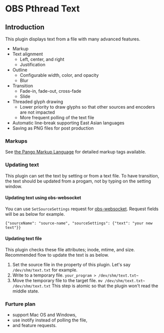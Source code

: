 # OBS Pthread Text

## Introduction

This plugin displays text from a file with many advanced features.

* Markup
* Text alignment
  * Left, center, and right
  * Justification
* Outline
  * Configurable width, color, and opacity
  * Blur
* Transition
  * Fade-in, fade-out, cross-fade
  * Slide
* Threaded glyph drawing
  * Lower priority to draw glyphs so that other sources and encoders are not impacted
  * More frequent polling of the text file
* Automatic line-break supporting East Asian languages
* Saving as PNG files for post production

### Markups

See [the Pango Markup Language](https://developer.gnome.org/pygtk/stable/pango-markup-language.html)
for detailed markup tags available.

### Updating text

This plugin can set the text by setting or from a text file.
To have transition, the text should be updated from a progam, not by typing on the setting window.

#### Updating text using obs-websocket

You can use `SetSourceSettings` request for [obs-websocket](https://github.com/Palakis/obs-websocket/).
Request fields will be as below for example.
```
{"sourceName": "source-name", "sourceSettings": {"text": "your new text"}}
```

#### Updating text file

This plugin checks these file attributes; inode, mtime, and size.
Recommended flow to update the text is as below.
1. Set the source file in the property of this plugin. Let's say ```/dev/shm/text.txt``` for example.
2. Write to a temporary file.
   ```your_program > /dev/shm/text.txt~```
3. Move the temporary file to the target file.
   ```mv /dev/shm/text.txt~ /dev/shm/text.txt```
   This step is atomic so that the plugin won't read the middle state.

### Furture plan

* support Mac OS and Windows,
* use inotify instead of polling the file,
* and feature requests.

